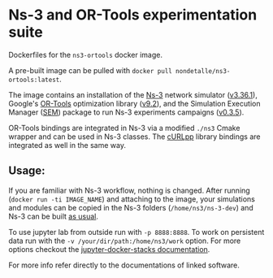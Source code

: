 # Ns-3 and OR-Tools experimentation suite
Dockerfiles for the `ns3-ortools` docker image.

A pre-built image can be pulled with `docker pull nondetalle/ns3-ortools:latest`.

The image contains an installation of the [Ns-3](https://gitlab.com/non-det-alle/ns-3-dev) network simulator ([v3.36.1](https://gitlab.com/non-det-alle/ns-3-dev)), Google's [OR-Tools](https://github.com/google/or-tools) optimization library ([v9.2](https://github.com/non-det-alle/or-tools)), and the Simulation Execution Manager ([SEM](https://github.com/non-det-alle/sem)) package to run Ns-3 experiments campaigns ([v0.3.5](https://github.com/non-det-alle/sem)). 

OR-Tools bindings are integrated in Ns-3 via a modified `./ns3` Cmake wrapper and can be used in Ns-3 classes. The [cURLpp](https://github.com/jpbarrette/curlpp) library bindings are integrated as well in the same way. 

## Usage:
If you are familiar with Ns-3 workflow, nothing is changed. After running  (`docker run -ti IMAGE_NAME`) and attaching to the image, your simulations and modules can be copied in the Ns-3 folders (`/home/ns3/ns-3-dev`) and Ns-3 can be built [as usual](https://www.nsnam.org/docs/tutorial/html/getting-started.html#building-with-the-ns3-cmake-wrapper). 

To use jupyter lab from outside run with `-p 8888:8888`. To work on persistent data run with the `-v /your/dir/path:/home/ns3/work` option. For more options checkout the [jupyter-docker-stacks documentation](https://jupyter-docker-stacks.readthedocs.io/en/latest/using/common.html).

For more info refer directly to the documentations of linked software.
